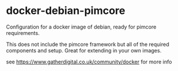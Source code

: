 # docker-debian-pimcore
Configuration for a docker image of debian, ready for pimcore requirements.

This does not include the pimcore framework but all of the required components and setup.
Great for extending in your own images.

see https://www.gatherdigital.co.uk/community/docker for more info